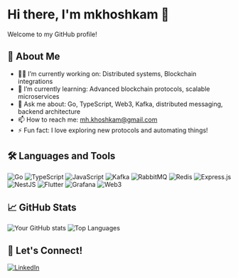 # Hi there, I'm mkhoshkam 👋

Welcome to my GitHub profile!

## 🚀 About Me
- 👨‍💻 I’m currently working on: Distributed systems, Blockchain integrations
- 🌱 I’m currently learning: Advanced blockchain protocols, scalable microservices
- 💬 Ask me about: Go, TypeScript, Web3, Kafka, distributed messaging, backend architecture
- 📫 How to reach me: mh.khoshkam@gmail.com
- ⚡ Fun fact: I love exploring new protocols and automating things!

## 🛠️ Languages and Tools

![Go](https://img.shields.io/badge/-Go-00ADD8?style=flat&logo=go&logoColor=white)
![TypeScript](https://img.shields.io/badge/-TypeScript-3178C6?style=flat&logo=typescript&logoColor=white)
![JavaScript](https://img.shields.io/badge/-JavaScript-F7DF1E?style=flat&logo=javascript&logoColor=white)
![Kafka](https://img.shields.io/badge/-Kafka-231F20?style=flat&logo=apache-kafka&logoColor=white)
![RabbitMQ](https://img.shields.io/badge/-RabbitMQ-FF6600?style=flat&logo=rabbitmq&logoColor=white)
![Redis](https://img.shields.io/badge/-Redis-DC382D?style=flat&logo=redis&logoColor=white)
![Express.js](https://img.shields.io/badge/-ExpressJS-000000?style=flat&logo=express&logoColor=white)
![NestJS](https://img.shields.io/badge/-NestJS-E0234E?style=flat&logo=nestjs&logoColor=white)
![Flutter](https://img.shields.io/badge/-Flutter-02569B?style=flat&logo=flutter&logoColor=white)
![Grafana](https://img.shields.io/badge/-Grafana-F46800?style=flat&logo=grafana&logoColor=white)
![Web3](https://img.shields.io/badge/-Web3-2A6EFF?style=flat&logo=web3dotjs&logoColor=white)

## 📈 GitHub Stats
![Your GitHub stats](https://github-readme-stats.vercel.app/api?username=mkhoshkam&show_icons=true&hide_title=true&count_private=true&hide=prs&theme=tokyonight)
![Top Languages](https://github-readme-stats.vercel.app/api/top-langs/?username=mkhoshkam&layout=compact&theme=tokyonight)

## 🤝 Let's Connect!
[![LinkedIn](https://img.shields.io/badge/LinkedIn-blue?style=flat&logo=linkedin)](https://www.linkedin.com/in/mhkhoshkam)

<!--
**mkhoshkam/mkhoshkam** is a ✨ special ✨ repository because its README.md (this file) appears on your GitHub profile!
-->
